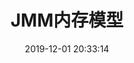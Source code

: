 ---
layout: post
title: JMM内存模型
tags:
- Java
date: 2019-12-01 20:33:14
permalink:
categories:
description:
keywords:
---